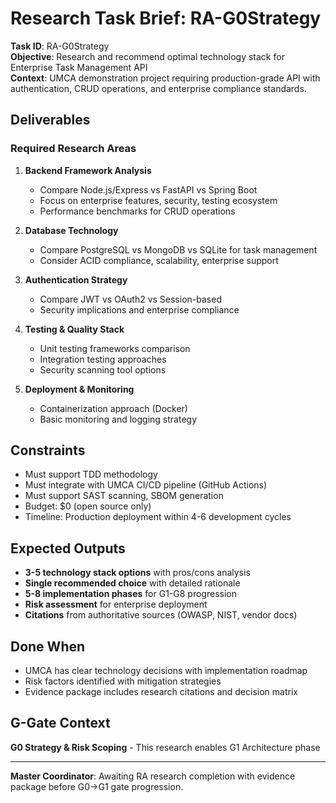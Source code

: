 # Research Task Brief: RA-G0Strategy

**Task ID**: RA-G0Strategy  
**Objective**: Research and recommend optimal technology stack for Enterprise Task Management API  
**Context**: UMCA demonstration project requiring production-grade API with authentication, CRUD operations, and enterprise compliance standards.

## Deliverables

### Required Research Areas
1. **Backend Framework Analysis**
   - Compare Node.js/Express vs FastAPI vs Spring Boot
   - Focus on enterprise features, security, testing ecosystem
   - Performance benchmarks for CRUD operations

2. **Database Technology**
   - Compare PostgreSQL vs MongoDB vs SQLite for task management
   - Consider ACID compliance, scalability, enterprise support

3. **Authentication Strategy**
   - Compare JWT vs OAuth2 vs Session-based
   - Security implications and enterprise compliance

4. **Testing & Quality Stack**
   - Unit testing frameworks comparison
   - Integration testing approaches
   - Security scanning tool options

5. **Deployment & Monitoring**
   - Containerization approach (Docker)
   - Basic monitoring and logging strategy

## Constraints
- Must support TDD methodology
- Must integrate with UMCA CI/CD pipeline (GitHub Actions)
- Must support SAST scanning, SBOM generation
- Budget: $0 (open source only)
- Timeline: Production deployment within 4-6 development cycles

## Expected Outputs
- **3-5 technology stack options** with pros/cons analysis
- **Single recommended choice** with detailed rationale
- **5-8 implementation phases** for G1-G8 progression
- **Risk assessment** for enterprise deployment
- **Citations** from authoritative sources (OWASP, NIST, vendor docs)

## Done When
- UMCA has clear technology decisions with implementation roadmap
- Risk factors identified with mitigation strategies
- Evidence package includes research citations and decision matrix

## G-Gate Context
**G0 Strategy & Risk Scoping** - This research enables G1 Architecture phase

---

**Master Coordinator**: Awaiting RA research completion with evidence package before G0→G1 gate progression.